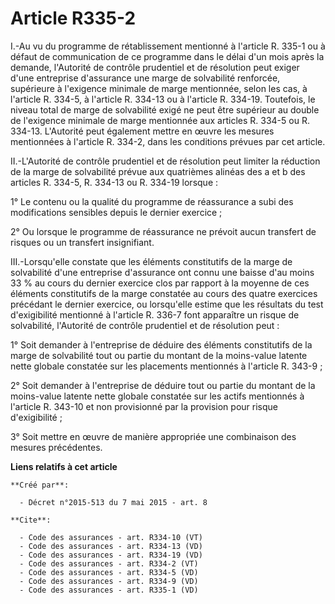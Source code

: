 # Article R335-2

I.-Au vu du programme de rétablissement mentionné à l'article R. 335-1 ou à défaut de communication de ce programme dans le
délai d'un mois après la demande, l'Autorité de contrôle prudentiel et de résolution peut exiger d'une entreprise d'assurance
une marge de solvabilité renforcée, supérieure à l'exigence minimale de marge mentionnée, selon les cas, à l'article R.
334-5, à l'article R. 334-13 ou à l'article R. 334-19. Toutefois, le niveau total de marge de solvabilité exigé ne peut être
supérieur au double de l'exigence minimale de marge mentionnée aux articles R. 334-5 ou R. 334-13. L'Autorité peut également
mettre en œuvre les mesures mentionnées à l'article R. 334-2, dans les conditions prévues par cet article. 

II.-L'Autorité de contrôle prudentiel et de résolution peut limiter la réduction de la marge de solvabilité prévue aux
quatrièmes alinéas des a et b des articles R. 334-5, R. 334-13 ou R. 334-19 lorsque : 

1° Le contenu ou la qualité du programme de réassurance a subi des modifications sensibles depuis le dernier exercice ; 

2° Ou lorsque le programme de réassurance ne prévoit aucun transfert de risques ou un transfert insignifiant. 

III.-Lorsqu'elle constate que les éléments constitutifs de la marge de solvabilité d'une entreprise d'assurance ont connu une
baisse d'au moins 33 % au cours du dernier exercice clos par rapport à la moyenne de ces éléments constitutifs de la marge
constatée au cours des quatre exercices précédant le dernier exercice, ou lorsqu'elle estime que les résultats du test
d'exigibilité mentionné à l'article R. 336-7 font apparaître un risque de solvabilité, l'Autorité de contrôle prudentiel et
de résolution peut : 

1° Soit demander à l'entreprise de déduire des éléments constitutifs de la marge de solvabilité tout ou partie du montant de
la moins-value latente nette globale constatée sur les placements mentionnés à l'article R. 343-9 ; 

2° Soit demander à l'entreprise de déduire tout ou partie du montant de la moins-value latente nette globale constatée sur
les actifs mentionnés à l'article R. 343-10 et non provisionné par la provision pour risque d'exigibilité ; 

3° Soit mettre en œuvre de manière appropriée une combinaison des mesures précédentes.

**Liens relatifs à cet article**

	**Créé par**:

	  - Décret n°2015-513 du 7 mai 2015 - art. 8

	**Cite**:

	  - Code des assurances - art. R334-10 (VT)
	  - Code des assurances - art. R334-13 (VD)
	  - Code des assurances - art. R334-19 (VD)
	  - Code des assurances - art. R334-2 (VT)
	  - Code des assurances - art. R334-5 (VD)
	  - Code des assurances - art. R334-9 (VD)
	  - Code des assurances - art. R335-1 (VD)

